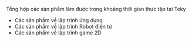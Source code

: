 Tổng hợp các sản phẩm làm được trong khoảng thời gian thực tập tại Teky

+ Các sản phẩm về lập trình ứng dụng
+ Các sản phẩm về lập trình Robot điện tử
+ Các sản phẩm về lập trình game 2D
